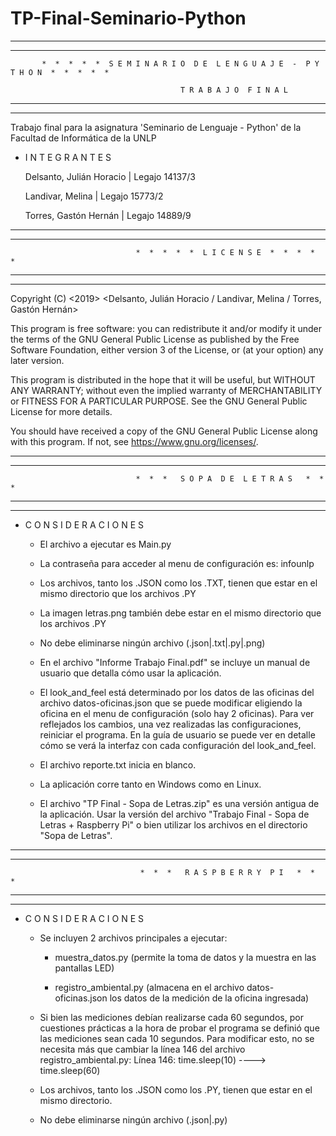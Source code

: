 # TP-Final-Seminario-Python


-------------------------------------------------------------------------------------------------------------
-------------------------------------------------------------------------------------------------------------

           *  *  *  *  *  S E M I N A R I O  D E  L E N G U A J E  -  P Y T H O N  *  *  *  *  *

                                          T R A B A J O  F I N A L

-------------------------------------------------------------------------------------------------------------
-------------------------------------------------------------------------------------------------------------
 Trabajo final para la asignatura 'Seminario de Lenguaje - Python' de la Facultad de Informática de la UNLP 


* I N T E G R A N T E S


    Delsanto, Julián Horacio  |   Legajo 14137/3

    Landivar, Melina          |   Legajo 15773/2

    Torres, Gastón Hernán     |   Legajo 14889/9


-------------------------------------------------------------------------------------------------------------
-------------------------------------------------------------------------------------------------------------

                                *  *  *  *  *  L I C E N S E  *  *  *  *  *

-------------------------------------------------------------------------------------------------------------
-------------------------------------------------------------------------------------------------------------

Copyright (C) <2019>  <Delsanto, Julián Horacio / Landivar, Melina / Torres, Gastón Hernán>

This program is free software: you can redistribute it and/or modify it under the terms of the GNU 
General Public License as published by the Free Software Foundation, either version 3 of the License, or 
(at your option) any later version.

This program is distributed in the hope that it will be useful, but WITHOUT ANY WARRANTY; without even the 
implied warranty of MERCHANTABILITY or FITNESS FOR A PARTICULAR PURPOSE.  See the GNU General Public License 
for more details.

You should have received a copy of the GNU General Public License along with this program.  If not, 
see <https://www.gnu.org/licenses/>.


-------------------------------------------------------------------------------------------------------------
-------------------------------------------------------------------------------------------------------------

                                *  *  *   S O P A  D E  L E T R A S   *  *  *

-------------------------------------------------------------------------------------------------------------
-------------------------------------------------------------------------------------------------------------


* C O N S I D E R A C I O N E S


  - El archivo a ejecutar es Main.py 

  - La contraseña para acceder al menu de configuración es: infounlp

  - Los archivos, tanto los .JSON como los .TXT, tienen que estar en el mismo directorio que
  los archivos .PY

  - La imagen letras.png también debe estar en el mismo directorio que los archivos .PY

  - No debe eliminarse ningún archivo (.json|.txt|.py|.png)
  
  - En el archivo "Informe Trabajo Final.pdf" se incluye un manual de usuario que detalla cómo usar la
  aplicación.

  - El look_and_feel está determinado por los datos de las oficinas del archivo datos-oficinas.json que
  se puede modificar eligiendo la oficina en el menu de configuración (solo hay 2 oficinas). Para
  ver reflejados los cambios, una vez realizadas las configuraciones, reiniciar el programa. En la
  guía de usuario se puede ver en detalle cómo se verá la interfaz con cada configuración del
  look_and_feel.

  - El archivo reporte.txt inicia en blanco.
  
  - La aplicación corre tanto en Windows como en Linux.
  
  - El archivo "TP Final - Sopa de Letras.zip" es una versión antigua de la aplicación. Usar la versión
  del archivo "Trabajo Final - Sopa de Letras + Raspberry Pi" o bien utilizar los archivos en el
  directorio "Sopa de Letras".


-------------------------------------------------------------------------------------------------------------
-------------------------------------------------------------------------------------------------------------

                                 *  *  *   R A S P B E R R Y  P I   *  *  *

-------------------------------------------------------------------------------------------------------------
-------------------------------------------------------------------------------------------------------------


* C O N S I D E R A C I O N E S

  - Se incluyen 2 archivos principales a ejecutar:
     
     - muestra_datos.py (permite la toma de datos y la muestra en las pantallas LED)
     
     - registro_ambiental.py (almacena en el archivo datos-oficinas.json los datos de la
     medición de la oficina ingresada)

  - Si bien las mediciones debían realizarse cada 60 segundos, por cuestiones prácticas a la hora de
  probar el programa se definió que las mediciones sean cada 10 segundos. Para modificar esto, no se
  necesita más que cambiar la línea 146 del archivo registro_ambiental.py:
     Línea 146: time.sleep(10) ---->  time.sleep(60)

  - Los archivos, tanto los .JSON como los .PY, tienen que estar en el mismo directorio.

  - No debe eliminarse ningún archivo (.json|.py)

